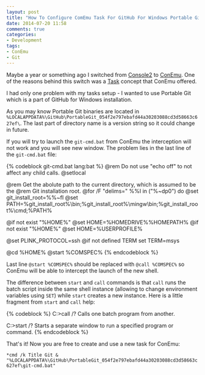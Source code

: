 ```yaml
---
layout: post
title: "How To Configure ComEmu Task For GitHub For Windows Portable Git"
date: 2014-07-20 11:58
comments: true
categories:
- Development
tags:
- ConEmu
- Git
---
```


Maybe a year or something ago I switched from [Console2](http://sourceforge.net/projects/console/files/) to [ConEmu](http://code.google.com/p/conemu-maximus5/). One of the reasons behind this switch was a [Task](http://code.google.com/p/conemu-maximus5/wiki/SettingsTasks) concept that ConEmu offered. 

I had only one problem with my tasks setup - I wanted to use Portable Git which is a part of GitHub for Windows installation. 

As you may know Portable Git binaries are located in  `%LOCALAPPDATA%\GitHub\PortableGit_054f2e797ebafd44a30203088cd3d58663c627ef\`. The last part of directory name is a version string so it could change in future.

If you will try to launch the `git-cmd.bat` from ConEmu the interception will not work and you will see new window. The problem lies in the last line of the `git-cmd.bat` file:

{% codeblock git-cmd.bat lang:bat %}
@rem Do not use "echo off" to not affect any child calls.
@setlocal

@rem Get the abolute path to the current directory, which is assumed to be the
@rem Git installation root.
@for /F "delims=" %%I in ("%~dp0") do @set git_install_root=%%~fI
@set PATH=%git_install_root%\bin;%git_install_root%\mingw\bin;%git_install_root%\cmd;%PATH%

@if not exist "%HOME%" @set HOME=%HOMEDRIVE%%HOMEPATH%
@if not exist "%HOME%" @set HOME=%USERPROFILE%

@set PLINK_PROTOCOL=ssh
@if not defined TERM set TERM=msys

@cd %HOME%
@start %COMSPEC%
{% endcodeblock %}

Last line `@start %COMSPEC%` should be replaced with `@call %COMSPEC%` so ConEmu will be able to intercept the launch of the new shell.

The difference between `start` and `call` commands is that `call` runs the batch script inside the same shell instance (allowing to change environment variables using `SET`) while `start` creates a new instance. Here is a little fragment from `start` and `call` help:

{% codeblock %}
C:\>call /?
Calls one batch program from another.

C:\>start /?
Starts a separate window to run a specified program or command.
{% endcodeblock %}

That's it! Now you are free to create and use a new task for ConEmu:

`*cmd /k Title Git & "%LOCALAPPDATA%\GitHub\PortableGit_054f2e797ebafd44a30203088cd3d58663c627ef\git-cmd.bat"`